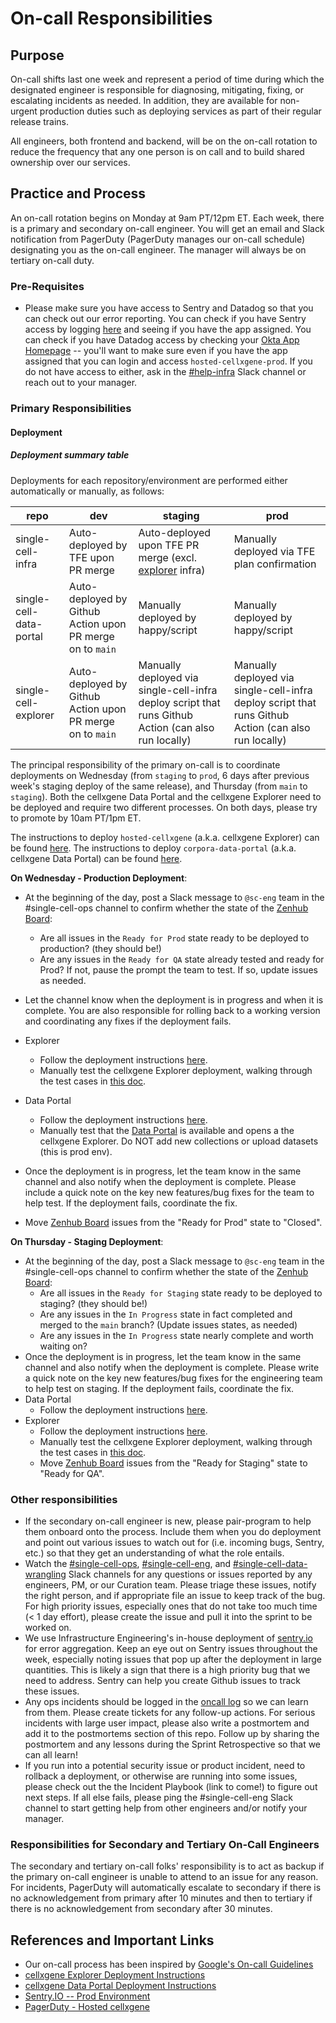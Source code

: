 # On-call Responsibilities

## Purpose

On-call shifts last one week and represent a period of time during which the designated engineer is responsible for diagnosing, mitigating, fixing, or escalating incidents as needed. In addition, they are available for non-urgent production duties such as deploying services as part of their regular release trains.

All engineers, both frontend and backend, will be on the on-call rotation to reduce the frequency that any one person is on call and to build shared ownership over our services.

## Practice and Process

An on-call rotation begins on Monday at 9am PT/12pm ET. Each week, there is a primary and secondary on-call engineer. You will get an email and Slack notification from PagerDuty (PagerDuty manages our on-call schedule) designating you as the on-call engineer. The manager will always be on tertiary on-call duty.

### Pre-Requisites

- Please make sure you have access to Sentry and Datadog so that you can check out our error reporting. You can check if you have Sentry access by logging [here](https://czi-duo.okta.com/) and seeing if you have the app assigned. You can check if you have Datadog access by checking your [Okta App Homepage](https://czi.okta.com/app/UserHome) -- you'll want to make sure even if you have the app assigned that you can login and access `hosted-cellxgene-prod`. If you do not have access to either, ask in the [#help-infra](https://chanzuckerbergteam.slack.com/archives/C94RQ5SBV) Slack channel or reach out to your manager.

### Primary Responsibilities

#### Deployment

##### Deployment summary table

Deployments for each repository/environment are performed either automatically or manually, as follows:

| repo                    | dev                            | staging                                                                                  | prod                                                                                     |
| ----------------------- | ------------------------------ | ---------------------------------------------------------------------------------------- | ---------------------------------------------------------------------------------------- |
| single-cell-infra       | Auto-deployed by TFE upon PR merge | Auto-deployed upon TFE PR merge (excl. [explorer](https://github.com/chanzuckerberg/single-cell-infra/blob/a8d1a3cc5f36280de69f7250f4a6422a55d574fc/terraform/tfe/locals.tf.json#L21) infra) | Manually deployed via TFE plan confirmation |
| single-cell-data-portal | Auto-deployed by Github Action upon PR merge on to `main` | Manually deployed by happy/script | Manually deployed by happy/script |
| single-cell-explorer    | Auto-deployed by Github Action upon PR merge on to `main` | Manually deployed via single-cell-infra deploy script that runs Github Action (can also run locally) | Manually deployed via single-cell-infra deploy script that runs Github Action (can also run locally) | Auto-deployed by Github Action upon PR merge (does not auto rebase off main) |

The principal responsibility of the primary on-call is to coordinate deployments on Wednesday (from `staging` to `prod`, 6 days after previous week's staging deploy of the same release), and Thursday (from `main` to `staging`). Both the cellxgene Data Portal and the cellxgene Explorer need to be deployed and require two different processes. On both days, please try to promote by 10am PT/1pm ET.

The instructions to deploy `hosted-cellxgene` (a.k.a. cellxgene Explorer) can be found [here](https://github.com/chanzuckerberg/single-cell-infra/tree/main/terraform/modules/hosted-cellxgene#redeploying-the-application). The instructions to deploy `corpora-data-portal` (a.k.a. cellxgene Data Portal) can be found [here](https://github.com/chanzuckerberg/single-cell-infra/tree/main/terraform/modules/corpora#deploying-the-data-portal-application).

**On Wednesday - Production Deployment**:

- At the beginning of the day, post a Slack message to `@sc-eng` team in the  #single-cell-ops channel to confirm whether the state of the [Zenhub Board](https://app.zenhub.com/workspaces/single-cell-5e2a191dad828d52cc78b028/board?repos=105615409,228681195,245246384,280546849,313382406,397736859,383621589,379763149&showPipelineDescriptions=false):
  - Are all issues in the `Ready for Prod` state ready to be deployed to production? (they should be!)
  - Are any issues in the `Ready for QA` state already tested and ready for Prod? If not, pause the prompt the team to test. If so, update issues as needed.
- Let the channel know when the deployment is in progress and when it is complete. You are also responsible for rolling back to a working version and coordinating any fixes if the deployment fails.
- Explorer

  - Follow the deployment instructions [here](https://github.com/chanzuckerberg/single-cell-infra/tree/main/terraform/modules/hosted-cellxgene#redeploying-the-application).
  - Manually test the cellxgene Explorer deployment, walking through the test cases in [this doc](https://docs.google.com/document/d/1nHdd8cDlmauv27oEemlMy_mEa0Dw7UMCp-w50IhNuK0/edit).

- Data Portal

  - Follow the deployment instructions [here](https://github.com/chanzuckerberg/single-cell-infra/tree/main/terraform/modules/corpora#deploying-the-data-portal-application).
  - Manually test that the [Data Portal](https://cellxgene.cziscience.com/) is available and opens a the cellxgene Explorer. Do NOT add new collections or upload datasets (this is prod env).

- Once the deployment is in progress, let the team know in the same channel and also notify when the deployment is complete. Please include a quick note on the key new features/bug fixes for the team to help test. If the deployment fails, coordinate the fix.
- Move [Zenhub Board](https://app.zenhub.com/workspaces/single-cell-5e2a191dad828d52cc78b028/board?repos=105615409,228681195,245246384,280546849,313382406,397736859,383621589,379763149&showPipelineDescriptions=false) issues from the "Ready for Prod" state to "Closed".

**On Thursday - Staging Deployment**:

- At the beginning of the day, post a Slack message to `@sc-eng` team in the  #single-cell-ops channel to confirm whether the state of the [Zenhub Board](https://app.zenhub.com/workspaces/single-cell-5e2a191dad828d52cc78b028/board?repos=105615409,228681195,245246384,280546849,313382406,397736859,383621589,379763149&showPipelineDescriptions=false):
  - Are all issues in the `Ready for Staging` state ready to be deployed to staging?  (they should be!)
  - Are any issues in the `In Progress` state in fact completed and merged to the `main` branch? (Update issues states, as needed)
  - Are any issues in the `In Progress` state nearly complete and worth waiting on?
- Once the deployment is in progress, let the team know in the same channel and also notify when the deployment is complete. Please write a quick note on the key new features/bug fixes for the engineering team to help test on staging. If the deployment fails, coordinate the fix.
- Data Portal
  - Follow the deployment instructions [here](https://github.com/chanzuckerberg/single-cell-infra/tree/main/terraform/modules/corpora#deploying-the-data-portal-application).
- Explorer
  - Follow the deployment instructions [here](https://github.com/chanzuckerberg/single-cell-infra/tree/main/terraform/modules/hosted-cellxgene#redeploying-the-application).
  - Manually test the cellxgene Explorer deployment, walking through the test cases in [this doc](https://docs.google.com/document/d/1nHdd8cDlmauv27oEemlMy_mEa0Dw7UMCp-w50IhNuK0/edit).
  - Move [Zenhub Board](https://app.zenhub.com/workspaces/single-cell-5e2a191dad828d52cc78b028/board?repos=105615409,228681195,245246384,280546849,313382406,397736859,383621589,379763149&showPipelineDescriptions=false) issues from the "Ready for Staging" state to "Ready for QA".

### Other responsibilities

- If the secondary on-call engineer is new, please pair-program to help them onboard onto the process. Include them when you do deployment and point out various issues to watch out for (i.e. incoming bugs, Sentry, etc.) so that they get an understanding of what the role entails.
- Watch the [#single-cell-ops](https://czi-sci.slack.com/archives/C0244PQK934), [#single-cell-eng](https://czi-sci.slack.com/archives/C023Q1APASK), and [#single-cell-data-wrangling](https://czi-sci.slack.com/archives/C024HCSH9PT) Slack channels for any questions or issues reported by any engineers, PM, or our Curation team. Please triage these issues, notify the right person, and if appropriate file an issue to keep track of the bug. For high priority issues, especially ones that do not take too much time (< 1 day effort), please create the issue and pull it into the sprint to be worked on.
- We use Infrastructure Engineering's in-house deployment of [sentry.io](https://sentry.prod.si.czi.technology/sci-sc/) for error aggregation. Keep an eye out on Sentry issues throughout the week, especially noting issues that pop up after the deployment in large quantities. This is likely a sign that there is a high priority bug that we need to address. Sentry can help you create Github issues to track these issues.
- Any ops incidents should be logged in the [oncall log](https://docs.google.com/document/d/1G2NTjXTJJeHyhqvnyzYmcO0Um24Ph0dCLUyMIWZvLfg/edit#) so we can learn from them. Please create tickets for any follow-up actions. For serious incidents with large user impact, please also write a postmortem and add it to the postmortems section of this repo. Follow up by sharing the postmortem and any lessons during the Sprint Retrospective so that we can all learn!
- If you run into a potential security issue or product incident, need to rollback a deployment, or otherwise are running into some issues, please check out the the Incident Playbook (link to come!) to figure out next steps. If all else fails, please ping the #single-cell-eng Slack channel to start getting help from other engineers and/or notify your manager.

### Responsibilities for Secondary and Tertiary On-Call Engineers

The secondary and tertiary on-call folks' responsibility is to act as backup if the primary on-call engineer is unable to attend to an issue for any reason. For incidents, PagerDuty will automatically escalate to secondary if there is no acknowledgement from primary after 10 minutes and then to tertiary if there is no acknowledgement from secondary after 30 minutes.

## References and Important Links

- Our on-call process has been inspired by [Google's On-call Guidelines](https://landing.google.com/sre/workbook/chapters/on-call/)
- [cellxgene Explorer Deployment Instructions](https://github.com/chanzuckerberg/single-cell-infra/tree/main/terraform/modules/hosted-cellxgene#redeploying-the-application)
- [cellxgene Data Portal Deployment Instructions](https://github.com/chanzuckerberg/single-cell-infra/tree/main/terraform/modules/corpora#updating-the-application)
- [Sentry.IO -- Prod Environment](https://sentry.prod.si.czi.technology/sci-sc/hosted-cellxgene/?environment=prod)
- [PagerDuty - Hosted cellxgene](https://chanzuckerberg.pagerduty.com/service-directory/PA7RDSQ)
